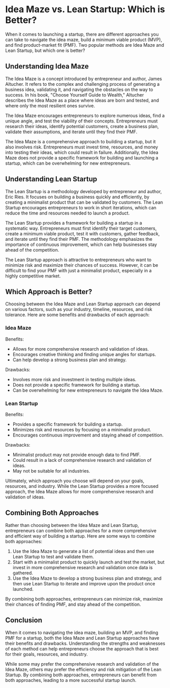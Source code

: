 # Idea Maze vs. Lean Startup: Which is Better?

When it comes to launching a startup, there are different approaches you can take to navigate the idea maze, build a minimum viable product (MVP), and find product-market fit (PMF). Two popular methods are Idea Maze and Lean Startup, but which one is better?

## Understanding Idea Maze

The Idea Maze is a concept introduced by entrepreneur and author, James Altucher. It refers to the complex and challenging process of generating a business idea, validating it, and navigating the obstacles on the way to success. In his book, "Choose Yourself Guide to Wealth," Altucher describes the Idea Maze as a place where ideas are born and tested, and where only the most resilient ones survive.

The Idea Maze encourages entrepreneurs to explore numerous ideas, find a unique angle, and test the viability of their concepts. Entrepreneurs must research their ideas, identify potential customers, create a business plan, validate their assumptions, and iterate until they find their PMF.

The Idea Maze is a comprehensive approach to building a startup, but it also involves risk. Entrepreneurs must invest time, resources, and money into testing their ideas, which could result in failure. Additionally, the Idea Maze does not provide a specific framework for building and launching a startup, which can be overwhelming for new entrepreneurs.

## Understanding Lean Startup

The Lean Startup is a methodology developed by entrepreneur and author, Eric Ries. It focuses on building a business quickly and efficiently, by creating a minimalist product that can be validated by customers. The Lean Startup encourages entrepreneurs to work in short iterations, which can reduce the time and resources needed to launch a product.

The Lean Startup provides a framework for building a startup in a systematic way. Entrepreneurs must first identify their target customers, create a minimum viable product, test it with customers, gather feedback, and iterate until they find their PMF. The methodology emphasizes the importance of continuous improvement, which can help businesses stay ahead of the competition.

The Lean Startup approach is attractive to entrepreneurs who want to minimize risk and maximize their chances of success. However, it can be difficult to find your PMF with just a minimalist product, especially in a highly competitive market.

## Which Approach is Better?

Choosing between the Idea Maze and Lean Startup approach can depend on various factors, such as your industry, timeline, resources, and risk tolerance. Here are some benefits and drawbacks of each approach:

### Idea Maze

Benefits:
- Allows for more comprehensive research and validation of ideas.
- Encourages creative thinking and finding unique angles for startups.
- Can help develop a strong business plan and strategy.

Drawbacks:
- Involves more risk and investment in testing multiple ideas.
- Does not provide a specific framework for building a startup.
- Can be overwhelming for new entrepreneurs to navigate the Idea Maze.

### Lean Startup

Benefits:
- Provides a specific framework for building a startup.
- Minimizes risk and resources by focusing on a minimalist product.
- Encourages continuous improvement and staying ahead of competition.

Drawbacks:
- Minimalist product may not provide enough data to find PMF.
- Could result in a lack of comprehensive research and validation of ideas.
- May not be suitable for all industries.

Ultimately, which approach you choose will depend on your goals, resources, and industry. While the Lean Startup provides a more focused approach, the Idea Maze allows for more comprehensive research and validation of ideas.

## Combining Both Approaches

Rather than choosing between the Idea Maze and Lean Startup, entrepreneurs can combine both approaches for a more comprehensive and efficient way of building a startup. Here are some ways to combine both approaches:

1. Use the Idea Maze to generate a list of potential ideas and then use Lean Startup to test and validate them.
2. Start with a minimalist product to quickly launch and test the market, but invest in more comprehensive research and validation once data is gathered.
3. Use the Idea Maze to develop a strong business plan and strategy, and then use Lean Startup to iterate and improve upon the product once launched.

By combining both approaches, entrepreneurs can minimize risk, maximize their chances of finding PMF, and stay ahead of the competition.

## Conclusion

When it comes to navigating the idea maze, building an MVP, and finding PMF for a startup, both the Idea Maze and Lean Startup approaches have their benefits and drawbacks. Understanding the strengths and weaknesses of each method can help entrepreneurs choose the approach that is best for their goals, resources, and industry.

While some may prefer the comprehensive research and validation of the Idea Maze, others may prefer the efficiency and risk mitigation of the Lean Startup. By combining both approaches, entrepreneurs can benefit from both approaches, leading to a more successful startup launch.